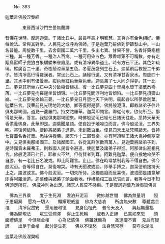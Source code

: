 ﻿　　No. 393

迦葉赴佛般涅槃經

　　　　東晉西域沙門竺曇無蘭譯


昔佛在世時。摩訶迦葉。于諸比丘中。最長年高才明智慧。其身亦有金色相好。佛每說法。常與其對坐。人民見之或呼為佛師。于是迦葉乃辭佛到伊篩梨山中。一山名普能。周旋數千里。去舍衛國二萬六千里。多出七寶。甘果不訾。名香好藥栴檀三種。其一種芳香。一種治人百病。一種可用染五色。眾香雜藥不可稱數。亦有走翔鳥獸師子虎狼白象騏驎朱雀鳳凰。或有清凈異學道士。時有方石平正。其色如琉璃。縱廣百二十里。奇樹蔭涼華葉五色。冬夏茂盛列生石上。迦葉前后教授二千弟子。皆清凈高行得羅漢者。常坐此石上。誦經行道。又有清凈甘香泉水。周旋四十里。其水中則有優曇華。紺色華紅色華紫色華。迦葉弟子七人同夕得夢。其一比丘。夢見其所坐方石中央分破樹皆根拔。復一比丘夢見四十里泉水皆干竭華悉零落。一比丘夢見拘羅邊坐皆傾毀。一比丘夢見閻浮利地皆傾陷。一比丘夢見須彌山崩。一比丘夢見金輪王薨。一比丘夢見日月墮地天下失明。晨起各以所夢啟迦葉。迦葉告言。我曹前見光明地時大動。卿等復得是夢。佛將般泥洹。即敕諸弟子往赴俱夷那竭國。道見一婆羅門。持文陀羅華。迦葉即問言。卿從何來。欲何所至。那得是天華。答言。我從俱夷那竭國來。時佛般泥洹已經七日諸天往赴。悉持天華天香供養佛身。此華即是。迦葉聞是語。便自投于地啼泣而言。佛今般泥洹。三界失明。將復何依恃。便帥將諸弟子進道。未到數百里。便見四天王及梵釋諸天。皆持七寶蓋名香好華。悉往供養佛。諸天作十二部音樂。亦有阿須輪王諸大鬼神側塞空中。又見俱夷那竭國王。及諸鄰國王。各從其群僚數百萬人。見迦葉將諸弟子到。是時國貴末羅弗王。則敕國人民皆令避道。使迦葉及諸弟子得進。阿那律出迎相見言。佛般泥洹已七日。耶維火不然。但待賢者到耳。阿難見迦葉。便自投地啼哭不自勝。有一老比丘名波或。即止阿難言。止止。佛在時常禁制我等不得自由。佛今般泥洹。吾等得自在。莫復啼哭。時有天聞波或語。即舉手搏之。迦葉便前接持天止之。謂波或言。佛今般泥洹。一切失所恃。汝獨愚癡而反喜快。波或聞是語意解即得阿羅漢道。迦葉便與諸弟子頭面著地。作禮繞棺三匝悲哀而言。我等今日不知佛頭足所在。						佛威神則為出足。諸天人民莫不感傷。于是摩訶迦葉乃說偈贊佛言												

　佛為三界乘　　度于生死淵
　澹泊升泥洹　　微妙越世間
　佛為無量明　　照于愚癡冥
　愿為一切人　　顯耀現威靈
　佛為大慈哀　　所度無央數
　尊體處金棺　　清凈寂然安
　愿用優和德　　見身色相光
　普令天及人　　興起無量福
　佛為開現法　　眾生受潤澤
　得止生死輪　　或者入正諦
　已蒙如來恩　　頭面禮佛足
　今但睹金棺　　心為悲感傷
　佛雖就無為　　圣達靡不實
　見后有疑諦　　出足于金棺
　起分是生死　　佛以不復愁
　法身慧常存　　莫呼永泥洹　

迦葉赴佛般涅槃經
